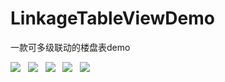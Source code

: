 # LinkageTableViewDemo
一款可多级联动的楼盘表demo

![](https://github.com/hi-zhouyn/LinkageTableViewDemo/raw/master/GIF/联动.gif)  
![](https://github.com/hi-zhouyn/LinkageTableViewDemo/raw/master/GIF/缩放.gif)  
![](https://github.com/hi-zhouyn/LinkageTableViewDemo/raw/master/GIF/层.gif)  
![](https://github.com/hi-zhouyn/LinkageTableViewDemo/raw/master/GIF/合同信息.gif)  
![](https://github.com/hi-zhouyn/LinkageTableViewDemo/raw/master/GIF/房屋详细信息.gif)  
